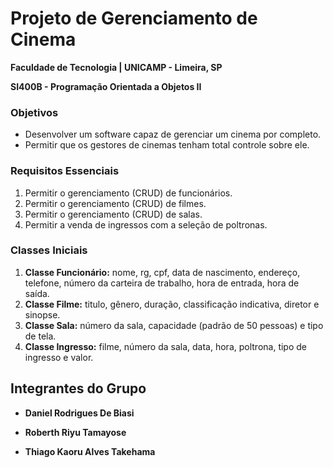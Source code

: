 
# Projeto de Gerenciamento de Cinema

**Faculdade de Tecnologia | UNICAMP - Limeira, SP**

**SI400B - Programação Orientada a Objetos II**




### Objetivos

- Desenvolver um software capaz de gerenciar um cinema por completo.
- Permitir que os gestores de cinemas tenham total controle sobre ele.



### Requisitos Essenciais
1. Permitir o gerenciamento (CRUD) de funcionários.
2. Permitir o gerenciamento (CRUD) de filmes.
3. Permitir o gerenciamento (CRUD) de salas.
4. Permitir a venda de ingressos com a seleção de poltronas.



### Classes Iniciais
1. **Classe Funcionário:** nome, rg, cpf, data de nascimento, endereço, telefone, número da carteira de trabalho, hora de entrada, hora de saída.
2. **Classe Filme:** titulo, gênero, duração, classificação indicativa, diretor e sinopse.
3. **Classe Sala:** número da sala, capacidade (padrão de 50 pessoas) e tipo de tela.
4. **Classe Ingresso:** filme, número da sala, data, hora, poltrona, tipo de ingresso e valor.



## Integrantes do Grupo

* **Daniel Rodrigues De Biasi** 

* **Roberth Riyu Tamayose** 

* **Thiago Kaoru Alves Takehama** 


